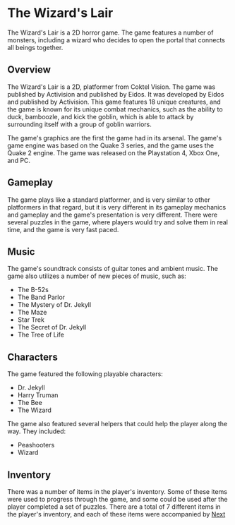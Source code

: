 # The Wizard's Lair

The Wizard's Lair is a 2D horror game. The game features a number of monsters, including a wizard who decides to open the portal that connects all beings together.

## Overview

The Wizard's Lair is a 2D, platformer from Coktel Vision. The game was published by Activision and published by Eidos. It was developed by Eidos and published by Activision. This game features 18 unique creatures, and the game is known for its unique combat mechanics, such as the ability to duck, bamboozle, and kick the goblin, which is able to attack by surrounding itself with a group of goblin warriors.

The game's graphics are the first the game had in its arsenal. The game's game engine was based on the Quake 3 series, and the game uses the Quake 2 engine. The game was released on the Playstation 4, Xbox One, and PC.

## Gameplay

The game plays like a standard platformer, and is very similar to other platformers in that regard, but it is very different in its gameplay mechanics and gameplay and the game's presentation is very different. There were several puzzles in the game, where players would try and solve them in real time, and the game is very fast paced.

## Music

The game's soundtrack consists of guitar tones and ambient music. The game also utilizes a number of new pieces of music, such as:

*   The B-52s
*   The Band Parlor
*   The Mystery of Dr. Jekyll
*   The Maze
*   Star Trek
*   The Secret of Dr. Jekyll
*   The Tree of Life

## Characters

The game featured the following playable characters:

*   Dr. Jekyll
*   Harry Truman
*   The Bee
*   The Wizard

The game also featured several helpers that could help the player along the way. They included:

*   Peashooters
*   Wizard

## Inventory

There was a number of items in the player's inventory. Some of these items were used to progress through the game, and some could be used after the player completed a set of puzzles. There are a total of 7 different items in the player's inventory, and each of these items were accompanied by
[Next](282.md)